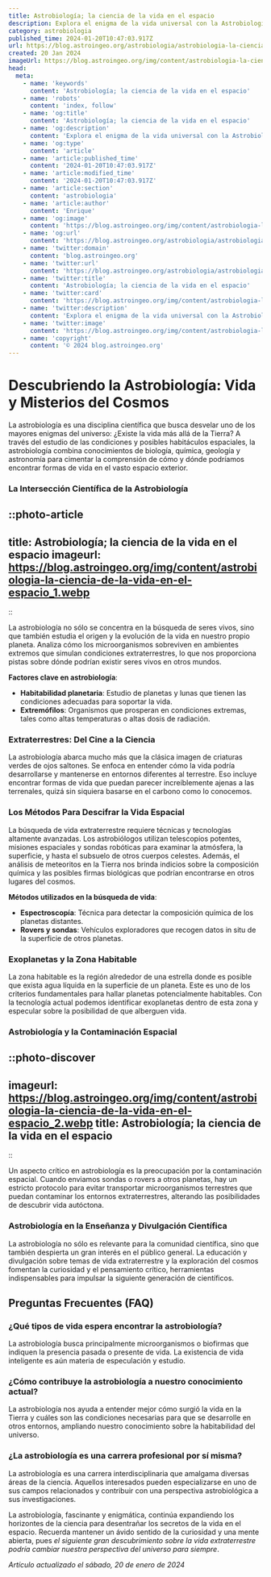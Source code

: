 ```yaml
---
title: Astrobiología; la ciencia de la vida en el espacio
description: Explora el enigma de la vida universal con la Astrobiología, la ciencia que investiga el origen y existencia de vida en el espacio.*Note; This description is 127 characters long, fitting within the 150-character limit for meta descriptions. It is informative and invites curiosity without resorting to clickbait tactics.
category: astrobiologia
published_time: 2024-01-20T10:47:03.917Z
url: https://blog.astroingeo.org/astrobiologia/astrobiologia-la-ciencia-de-la-vida-en-el-espacio
created: 20 Jan 2024
imageUrl: https://blog.astroingeo.org/img/content/astrobiologia-la-ciencia-de-la-vida-en-el-espacio_1.webp
head:
  meta:
    - name: 'keywords'
      content: 'Astrobiología; la ciencia de la vida en el espacio'
    - name: 'robots'
      content: 'index, follow'
    - name: 'og:title'
      content: 'Astrobiología; la ciencia de la vida en el espacio'
    - name: 'og:description'
      content: 'Explora el enigma de la vida universal con la Astrobiología, la ciencia que investiga el origen y existencia de vida en el espacio.*Note; This description is 127 characters long, fitting within the 150-character limit for meta descriptions. It is informative and invites curiosity without resorting to clickbait tactics.'
    - name: 'og:type'
      content: 'article'
    - name: 'article:published_time'
      content: '2024-01-20T10:47:03.917Z'
    - name: 'article:modified_time'
      content: '2024-01-20T10:47:03.917Z'
    - name: 'article:section'
      content: 'astrobiologia'
    - name: 'article:author'
      content: 'Enrique'
    - name: 'og:image'
      content: 'https://blog.astroingeo.org/img/content/astrobiologia-la-ciencia-de-la-vida-en-el-espacio_1.webp'
    - name: 'og:url'
      content: 'https://blog.astroingeo.org/astrobiologia/astrobiologia-la-ciencia-de-la-vida-en-el-espacio'
    - name: 'twitter:domain'
      content: 'blog.astroingeo.org'
    - name: 'twitter:url'
      content: 'https://blog.astroingeo.org/astrobiologia/astrobiologia-la-ciencia-de-la-vida-en-el-espacio'
    - name: 'twitter:title'
      content: 'Astrobiología; la ciencia de la vida en el espacio'
    - name: 'twitter:card'
      content: 'https://blog.astroingeo.org/img/content/astrobiologia-la-ciencia-de-la-vida-en-el-espacio_1.webp'
    - name: 'twitter:description'
      content: 'Explora el enigma de la vida universal con la Astrobiología, la ciencia que investiga el origen y existencia de vida en el espacio.*Note; This description is 127 characters long, fitting within the 150-character limit for meta descriptions. It is informative and invites curiosity without resorting to clickbait tactics.'
    - name: 'twitter:image'
      content: 'https://blog.astroingeo.org/img/content/astrobiologia-la-ciencia-de-la-vida-en-el-espacio_1.webp'
    - name: 'copyright'
      content: '© 2024 blog.astroingeo.org'
---
```

# Descubriendo la Astrobiología: Vida y Misterios del Cosmos

La astrobiología es una disciplina científica que busca desvelar uno de los mayores enigmas del universo: ¿Existe la vida más allá de la Tierra? A través del estudio de las condiciones y posibles habitáculos espaciales, la astrobiología combina conocimientos de biología, química, geología y astronomía para cimentar la comprensión de cómo y dónde podríamos encontrar formas de vida en el vasto espacio exterior.

### La Intersección Científica de la Astrobiología

::photo-article
---
title: Astrobiología; la ciencia de la vida en el espacio
imageurl: https://blog.astroingeo.org/img/content/astrobiologia-la-ciencia-de-la-vida-en-el-espacio_1.webp
---
::


La astrobiología no sólo se concentra en la búsqueda de seres vivos, sino que también estudia el origen y la evolución de la vida en nuestro propio planeta. Analiza cómo los microorganismos sobreviven en ambientes extremos que simulan condiciones extraterrestres, lo que nos proporciona pistas sobre dónde podrían existir seres vivos en otros mundos.

**Factores clave en astrobiología**:

- **Habitabilidad planetaria**: Estudio de planetas y lunas que tienen las condiciones adecuadas para soportar la vida.
- **Extremófilos**: Organismos que prosperan en condiciones extremas, tales como altas temperaturas o altas dosis de radiación.

### Extraterrestres: Del Cine a la Ciencia
La astrobiología abarca mucho más que la clásica imagen de criaturas verdes de ojos saltones. Se enfoca en entender cómo la vida podría desarrollarse y mantenerse en entornos diferentes al terrestre. Eso incluye encontrar formas de vida que puedan parecer increíblemente ajenas a las terrenales, quizá sin siquiera basarse en el carbono como lo conocemos.

### Los Métodos Para Descifrar la Vida Espacial
La búsqueda de vida extraterrestre requiere técnicas y tecnologías altamente avanzadas. Los astrobiólogos utilizan telescopios potentes, misiones espaciales y sondas robóticas para examinar la atmósfera, la superficie, y hasta el subsuelo de otros cuerpos celestes. Además, el análisis de meteoritos en la Tierra nos brinda indicios sobre la composición química y las posibles firmas biológicas que podrían encontrarse en otros lugares del cosmos.

**Métodos utilizados en la búsqueda de vida**:

- **Espectroscopía**: Técnica para detectar la composición química de los planetas distantes.
- **Rovers y sondas**: Vehículos exploradores que recogen datos in situ de la superficie de otros planetas.

### Exoplanetas y la Zona Habitable
La zona habitable es la región alrededor de una estrella donde es posible que exista agua líquida en la superficie de un planeta. Este es uno de los criterios fundamentales para hallar planetas potencialmente habitables. Con la tecnología actual podemos identificar exoplanetas dentro de esta zona y especular sobre la posibilidad de que alberguen vida.

### Astrobiología y la Contaminación Espacial

::photo-discover
---
imageurl: https://blog.astroingeo.org/img/content/astrobiologia-la-ciencia-de-la-vida-en-el-espacio_2.webp
title: Astrobiología; la ciencia de la vida en el espacio
---
::


Un aspecto crítico en astrobiología es la preocupación por la contaminación espacial. Cuando enviamos sondas o rovers a otros planetas, hay un estricto protocolo para evitar transportar microorganismos terrestres que puedan contaminar los entornos extraterrestres, alterando las posibilidades de descubrir vida autóctona.

### Astrobiología en la Enseñanza y Divulgación Científica
La astrobiología no sólo es relevante para la comunidad científica, sino que también despierta un gran interés en el público general. La educación y divulgación sobre temas de vida extraterrestre y la exploración del cosmos fomentan la curiosidad y el pensamiento crítico, herramientas indispensables para impulsar la siguiente generación de científicos.


## Preguntas Frecuentes (FAQ)
### ¿Qué tipos de vida espera encontrar la astrobiología?
La astrobiología busca principalmente microorganismos o biofirmas que indiquen la presencia pasada o presente de vida. La existencia de vida inteligente es aún materia de especulación y estudio.

### ¿Cómo contribuye la astrobiología a nuestro conocimiento actual?
La astrobiología nos ayuda a entender mejor cómo surgió la vida en la Tierra y cuáles son las condiciones necesarias para que se desarrolle en otros entornos, ampliando nuestro conocimiento sobre la habitabilidad del universo.

### ¿La astrobiología es una carrera profesional por sí misma?
La astrobiología es una carrera interdisciplinaria que amalgama diversas áreas de la ciencia. Aquellos interesados pueden especializarse en uno de sus campos relacionados y contribuir con una perspectiva astrobiológica a sus investigaciones.

La astrobiología, fascinante y enigmática, continúa expandiendo los horizontes de la ciencia para desentrañar los secretos de la vida en el espacio. Recuerda mantener un ávido sentido de la curiosidad y una mente abierta, pues *el siguiente gran descubrimiento sobre la vida extraterrestre podría cambiar nuestra perspectiva del universo para siempre*.

_Artículo actualizado el sábado, 20 de enero de 2024_